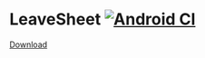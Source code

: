 # LeaveSheet [![Android CI](https://github.com/bqliang/LeaveSheet/actions/workflows/android.yml/badge.svg)](https://github.com/bqliang/LeaveSheet/actions/workflows/android.yml)  
[Download](https://github.com/bqliang/LeaveSheet/releases/)